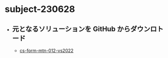 # subject-230628

- ## 元となるソリューションを GitHub からダウンロトード
  - [cs-form-mtn-012-vs2022](https://github.com/winofsql/cs-form-mtn-012-vs2022)
